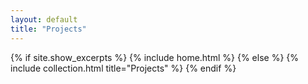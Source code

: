 ```yaml
---
layout: default
title: "Projects"
---
```



{% if site.show_excerpts %}
  {% include home.html %}
{% else %}
  {% include collection.html title="Projects" %}
{% endif %}

<!-- before: include archive.html; definition of projects.md --->
